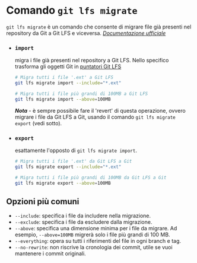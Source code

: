 # Comando `git lfs migrate`

`git lfs migrate` è un comando che consente di migrare file già presenti nel repository da Git a Git LFS e viceversa. [*Documentazione ufficiale*](https://github.com/git-lfs/git-lfs/blob/main/docs/man/git-lfs-migrate.adoc)

- ### `import`
  migra i file già presenti nel repository a Git LFS. Nello specifico trasforma gli oggetti Git in [puntatori Git LFS](https://docs.github.com/en/repositories/working-with-files/managing-large-files/about-git-large-file-storage?versionId=free-pro-team%40latest&productId=repositories&restPage=managing-your-repositorys-settings-and-features%2Cmanaging-repository-settings%2Cmanaging-git-lfs-objects-in-archives-of-your-repository#pointer-file-format)

  ```bash
  # Migra tutti i file '.ext' a Git LFS
  git lfs migrate import --include="*.ext"

  # Migra tutti i file più grandi di 100MB a Git LFS
  git lfs migrate import --above=100MB
  ```
    ***Nota*** - è sempre possibile fare il 'revert' di questa operazione, ovvero migrare i file da Git LFS a Git, usando il comando `git lfs migrate export` (vedi sotto).

- ### `export`
  esattamente l'opposto di `git lfs migrate import`.
  ```bash
  # Migra tutti i file '.ext' da Git LFS a Git
  git lfs migrate export --include="*.ext"

  # Migra tutti i file più grandi di 100MB da Git LFS a Git
  git lfs migrate export --above=100MB
  ```

## Opzioni più comuni
- `--include`: specifica i file da includere nella migrazione.
- `--exclude`: specifica i file da escludere dalla migrazione.
- `--above`: specifica una dimensione minima per i file da migrare. Ad esempio, `--above=100MB` migrerà solo i file più grandi di 100 MB.
- `--everything`: opera su tutti i riferimenti del file in ogni branch e tag.
- `--no-rewrite`: non riscrive la cronologia dei commit, utile se vuoi mantenere i commit originali.

